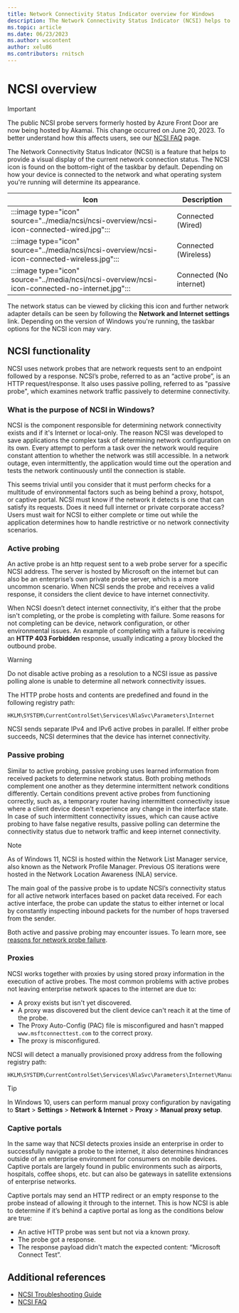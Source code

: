 ```yaml
---
title: Network Connectivity Status Indicator overview for Windows
description: The Network Connectivity Status Indicator (NCSI) helps to detect network connectivity and troubleshoot via network probing and passive polling.
ms.topic: article
ms.date: 06/23/2023
ms.author: wscontent
author: xelu86
ms.contributors: rnitsch
---
```


# NCSI overview

> [!IMPORTANT]
> The public NCSI probe servers formerly hosted by Azure Front Door are now being hosted by Akamai. This change occurred on June 20, 2023. To better understand how this affects users, see our [NCSI FAQ](ncsi-frequently-asked-questions.md) page.

The Network Connectivity Status Indicator (NCSI) is a feature that helps to provide a visual display of the current network connection status. The NCSI icon is found on the bottom-right of the taskbar by default. Depending on how your device is connected to the network and what operating system you're running will determine its appearance.

|Icon|Description|
|--|--|
|:::image type="icon" source="../media/ncsi/ncsi-overview/ncsi-icon-connected-wired.jpg":::| Connected (Wired) |
|:::image type="icon" source="../media/ncsi/ncsi-overview/ncsi-icon-connected-wireless.jpg":::| Connected (Wireless) |
|:::image type="icon" source="../media/ncsi/ncsi-overview/ncsi-icon-connected-no-internet.jpg":::| Connected (No internet) |

The network status can be viewed by clicking this icon and further network adapter details can be seen by following the **Network and Internet settings** link. Depending on the version of Windows you're running, the taskbar options for the NCSI icon may vary.

## NCSI functionality

NCSI uses network probes that are network requests sent to an endpoint followed by a response. NCSI’s probe, referred to as an “active probe”, is an HTTP request/response. It also uses passive polling, referred to as "passive probe", which examines network traffic passively to determine connectivity.

### What is the purpose of NCSI in Windows?

NCSI is the component responsible for determining network connectivity exists and if it's Internet or local-only. The reason NCSI was developed to save applications the complex task of determining network configuration on its own. Every attempt to perform a task over the network would require constant attention to whether the network was still accessible. In a network outage, even intermittently, the application would time out the operation and tests the network continuously until the connection is stable.

This seems trivial until you consider that it must perform checks for a multitude of environmental factors such as being behind a proxy, hotspot, or captive portal. NCSI must know if the network it detects is one that can satisfy its requests. Does it need full internet or private corporate access? Users must wait for NCSI to either complete or time out while the application determines how to handle restrictive or no network connectivity scenarios.

### Active probing

An active probe is an http request sent to a web probe server for a specific NCSI address. The server is hosted by Microsoft on the internet but can also be an enterprise’s own private probe server, which is a more uncommon scenario. When NCSI sends the probe and receives a valid response, it considers the client device to have internet connectivity.

When NCSI doesn’t detect internet connectivity, it's either that the probe isn't completing, or the probe is completing with failure. Some reasons for not completing can be device, network configuration, or other environmental issues. An example of completing with a failure is receiving an **HTTP 403 Forbidden** response, usually indicating a proxy blocked the outbound probe.

> [!WARNING]
> Do not disable active probing as a resolution to a NCSI issue as passive polling alone is unable to determine all network connectivity issues.

The HTTP probe hosts and contents are predefined and found in the following registry path:

```registry
HKLM\SYSTEM\CurrentControlSet\Services\NlaSvc\Parameters\Internet
```

NCSI sends separate IPv4 and IPv6 active probes in parallel. If either probe succeeds, NCSI determines that the device has internet connectivity.

### Passive probing

Similar to active probing, passive probing uses learned information from received packets to determine network status. Both probing methods complement one another as they determine intermittent network conditions differently. Certain conditions prevent active probes from functioning correctly, such as, a temporary router having intermittent connectivity issue where a client device doesn't experience any change in the interface state. In case of such intermittent connectivity issues, which can cause active probing to have false negative results, passive polling can determine the connectivity status due to network traffic and keep internet connectivity.

> [!NOTE]
> As of Windows 11, NCSI is hosted within the Network List Manager service, also known as the Network Profile Manager. Previous OS iterations were hosted in the Network Location Awareness (NLA) service.

The main goal of the passive probe is to update NCSI’s connectivity status for all active network interfaces based on packet data received. For each active interface, the probe can update the status to either internet or local by constantly inspecting inbound packets for the number of hops traversed from the sender.

Both active and passive probing may encounter issues. To learn more, see [reasons for network probe failure](ncsi-frequently-asked-questions.md#reasons-for-network-probe-failure).

### Proxies

NCSI works together with proxies by using stored proxy information in the execution of active probes. The most common problems with active probes not leaving enterprise network spaces to the internet are due to:

- A proxy exists but isn't yet discovered.
- A proxy was discovered but the client device can't reach it at the time of the probe.
- The Proxy Auto-Config (PAC) file is misconfigured and hasn't mapped `www.msftconnecttest.com` to the correct proxy.
- The proxy is misconfigured.

NCSI will detect a manually provisioned proxy address from the following registry path:

```registry
HKLM\SYSTEM\CurrentControlSet\Services\NlaSvc\Parameters\Internet\ManualProxies
```

> [!TIP]
> In Windows 10, users can perform manual proxy configuration by navigating to **Start** > **Settings** > **Network & Internet** > **Proxy** > **Manual proxy setup**.

### Captive portals

In the same way that NCSI detects proxies inside an enterprise in order to successfully navigate a probe to the internet, it also determines hindrances outside of an enterprise environment for consumers on mobile devices. Captive portals are largely found in public environments such as airports, hospitals, coffee shops, etc. but can also be gateways in satellite extensions of enterprise networks.

Captive portals may send an HTTP redirect or an empty response to the probe instead of allowing it through to the internet. This is how NCSI is able to determine if it’s behind a captive portal as long as the conditions below are true:

- An active HTTP probe was sent but not via a known proxy.
- The probe got a response.
- The response payload didn't match the expected content: “Microsoft Connect Test”.

## Additional references

- [NCSI Troubleshooting Guide](ncsi-troubleshooting-guide.md)
- [NCSI FAQ](ncsi-frequently-asked-questions.md)
